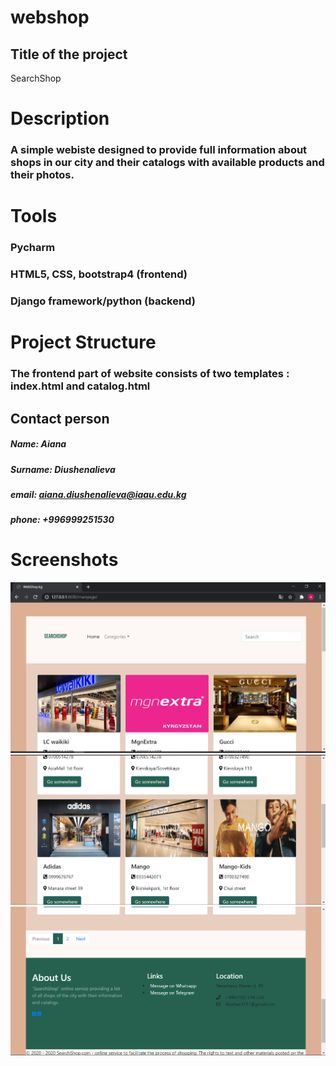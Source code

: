 # webshop


## Title of the project
SearchShop


# Description
### A simple webiste designed to provide full information about shops in our city and their catalogs with available products and their photos.

# Tools 
### Pycharm 
### HTML5, CSS, bootstrap4 (frontend)
### Django framework/python (backend) 

# Project Structure
### The frontend part of website consists of two templates : index.html and catalog.html


## Contact person
##### Name: Aiana
##### Surname: Diushenalieva
##### email: aiana.diushenalieva@iaau.edu.kg
##### phone: +996999251530

# Screenshots
![image](Screenshots/topscreen.png)
![image](Screenshots/middlescreen.png)
![image](Screenshots/BottomScreen.png)
